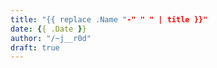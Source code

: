 ```yaml
---
title: "{{ replace .Name "-" " " | title }}"
date: {{ .Date }}
author: "/~j__r0d"
draft: true
---
```

